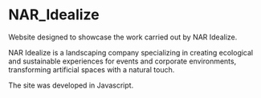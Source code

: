 # NAR_Idealize
Website designed to showcase the work carried out by NAR Idealize.

NAR Idealize is a landscaping company specializing in creating ecological and sustainable experiences for events and corporate environments, transforming artificial spaces with a natural touch.

The site was developed in Javascript.

